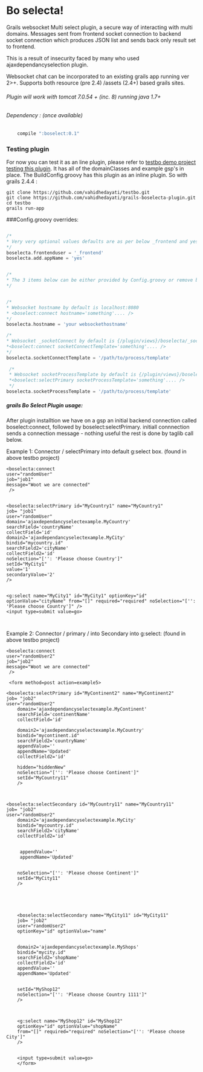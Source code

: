 Bo selecta! 
=========

Grails websocket Multi select plugin, a secure way of interacting with multi domains. Messages sent from frontend socket connection to backend socket connection which produces JSON list and sends back only result set to frontend.

This is a result of insecurity faced by many who used ajaxdependancyselection plugin.


 Websocket chat can be incorporated to an existing grails app running ver 2>+. Supports both resource (pre 2.4) /assets (2.4+) based grails sites.

###### Plugin will work with tomcat 7.0.54 + (inc. 8) running java 1.7+


###### Dependency : (once available) 
```groovy
	compile ":boselect:0.1" 
```

### Testing plugin 

For now you can test it as an line plugin, please refer to [testbo demo project testing this plugin](https://github.com/vahidhedayati/testbo). It has all of the domainClasses and example gsp's in place. The BuildConfig.groovy has this plugin as an inline plugin. So with grails 2.4.4 :


```
git clone https://github.com/vahidhedayati/testbo.git
git clone https://github.com/vahidhedayati/grails-boselecta-plugin.git
cd testbo
grails run-app
```



###Config.groovy overrides:
```groovy

/*
* Very very optional values defaults are as per below _frontend and yes adds localhost:8080/yourappName/ to websocket connection line
*/
boselecta.frontenduser = '_frontend'
boselecta.add.appName = 'yes'


/*
* The 3 items below can be either provided by Config.groovy or remove boselecta and add items to taglib calls 
*/ 


/*
* Websocket hostname by default is localhost:8080
* <boselect:connect hostname='something'.... /> 
*/
boselecta.hostname = 'your websockethostname'

/*
* Websocket _socketConnect by default is {/plugin/views}/boselecta/_socketConnect.gsp
*<boselect:connect socketConnectTemplate='something'.... /> 
*/
boselecta.socketConnectTemplate = '/path/to/process/template'
 
 /*
 * Websocket socketProcessTemplate by default is {/plugin/views}/boselecta/_socketProcess.gsp
 *<boselect:selectPrimary socketProcessTemplate='something'.... /> 
 */
boselecta.socketProcessTemplate = '/path/to/process/template'


```


##### grails Bo Select Plugin usage:
After plugin installtion we have on a gsp an initial backend  connection called boselect:connect, followed by boselect:selectPrimary. initiall connnection sends a connection message - nothing useful the rest is done by taglib call below.


Example 1: Connector / selectPrimary into default g:select box. (found in above testbo project)
```gsp
<boselecta:connect
user="randomUser"
job="job1"
message="Woot we are connected"
 />

  
<boselecta:selectPrimary id="MyCountry1" name="MyCountry1"
job= "job1"
user="randomUser"
domain='ajaxdependancyselectexample.MyCountry'
searchField='countryName'
collectField='id'
domain2='ajaxdependancyselectexample.MyCity'
bindid="mycountry.id"
searchField2='cityName'
collectField2='id'
noSelection="['': 'Please choose Country']"
setId="MyCity1"
value='1'
secondaryValue='2'
/>


<g:select name="MyCity1" id="MyCity1" optionKey="id" optionValue="cityName" from="[]" required="required" noSelection="['': 'Please choose Country']" />
<input type=submit value=go> 

					
```

Example 2:  Connector / primary / into Secondary into g:select:  (found in above testbo project)

```gsp
<boselecta:connect
user="randomUser2"
job="job2"
message="Woot we are connected"
 />

 <form method=post action=example5>
    
<boselecta:selectPrimary id="MyContinent2" name="MyContinent2"
job= "job2"
user="randomUser2"
    domain='ajaxdependancyselectexample.MyContinent'
    searchField='continentName'
    collectField='id'
    
    domain2='ajaxdependancyselectexample.MyCountry'
    bindid="mycontinent.id"
    searchField2='countryName'
    appendValue=''
    appendName='Updated'
    collectField2='id'

    hidden="hiddenNew"
    noSelection="['': 'Please choose Continent']" 
    setId="MyCountry11"
    />



<boselecta:selectSecondary id="MyCountry11" name="MyCountry11"
job= "job2"
user="randomUser2"
	domain2='ajaxdependancyselectexample.MyCity'
    bindid="mycountry.id"
    searchField2='cityName'
    collectField2='id'
    
    
     appendValue=''
     appendName='Updated'
    
    
    noSelection="['': 'Please choose Continent']" 
    setId="MyCity11"
    />





    <boselecta:selectSecondary name="MyCity11" id="MyCity11"  
    job= "job2"
	user="randomUser2"
    optionKey="id" optionValue="name"
    
    
    domain2='ajaxdependancyselectexample.MyShops'
    bindid="mycity.id"
    searchField2='shopName'
    collectField2='id'
    appendValue=''
    appendName='Updated'
   
    
    setId="MyShop12"
	noSelection="['': 'Please choose Country 1111']" 
	/>



    <g:select name="MyShop12" id="MyShop12"  
    optionKey="id" optionValue="shopName" 
    from="[]" required="required" noSelection="['': 'Please choose City']" 
    />
    

    <input type=submit value=go>  
    </form>

```


